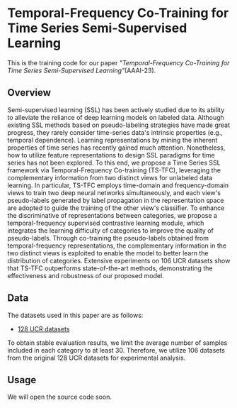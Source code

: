 # Temporal-Frequency Co-Training for Time Series Semi-Supervised Learning
This is the training code for our paper *"Temporal-Frequency Co-Training for Time Series Semi-Supervised Learning"*(AAAI-23).

## Overview

Semi-supervised learning (SSL) has been actively studied due to its ability to alleviate the reliance of deep learning models on labeled data. Although existing SSL methods based on pseudo-labeling strategies have made great progress, they rarely consider time-series data's intrinsic properties (e.g., temporal dependence). Learning representations by mining the inherent properties of time series has recently gained much attention. Nonetheless, how to utilize feature representations to design SSL paradigms for time series has not been explored. To this end, we propose a Time Series SSL framework via Temporal-Frequency Co-training (TS-TFC), leveraging the complementary information from two distinct views for unlabeled data learning. In particular, TS-TFC employs time-domain and frequency-domain views to train two deep neural networks simultaneously, and each view's pseudo-labels generated by label propagation in the representation space are adopted to guide the training of the other view's classifier. To enhance the discriminative of representations between categories, we propose a temporal-frequency supervised contrastive learning module, which integrates the learning difficulty of categories to improve the quality of pseudo-labels.
Through co-training the pseudo-labels obtained from temporal-frequency representations, the complementary information in the two distinct views is exploited to enable the model to better learn the distribution of categories. Extensive experiments on 106 UCR datasets show that TS-TFC outperforms state-of-the-art methods, demonstrating the effectiveness and robustness of our proposed model.


## Data
The datasets used in this paper are as follows:
* [128 UCR datasets](https://www.cs.ucr.edu/~eamonn/time_series_data_2018/UCRArchive_2018.zip)

To obtain stable evaluation results, we limit the average number of samples included in each category to at least 30.
Therefore, we utilize 106 datasets from the original 128 UCR datasets for experimental analysis.

## Usage
We will open the source code soon.

